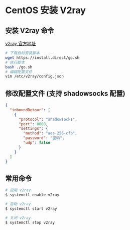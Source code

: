 # CentOS 安装 V2ray

## 安装 V2ray 命令

[v2ray 官方地址](<https://github.com/Tualua/v2ray-docs/wiki/v2ray:-Server-install-(CentOS-7)>)

```bash
# 下载自动安装脚本
wget https://install.direct/go.sh
# 执行脚本
bash ./go.sh
# 编辑配置文件
vim /etc/v2ray/config.json
```

## 修改配置文件 (支持 shadowsocks 配置)

```json
{
  "inboundDetour": [
    {
      "protocol": "shadowsocks",
      "port": 8000,
      "settings": {
        "method": "aes-256-cfb",
        "password": "密码",
        "udp": false
      }
    }
  ]
}
```

## 常用命令

```bash
# 启用 v2ray
$ systemctl enable v2ray

# 启动 v2ray
$ systemctl start v2ray

# 关闭 v2ray
$ systemctl stop v2ray
```
